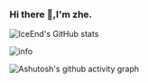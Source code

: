 ### Hi there 👋,I'm zhe.



![IceEnd's GitHub stats](https://github-immortality.vercel.app/api?username=xy8ovo)

![info](https://github-readme-stats.vercel.app/api?username=xy8ovo&show_icons=true&count_private=true&hide=prs&theme=dracula)


![Ashutosh's github activity graph](https://github-readme-activity-graph.vercel.app/graph?username=xy8ovo&theme=high-contrast)



